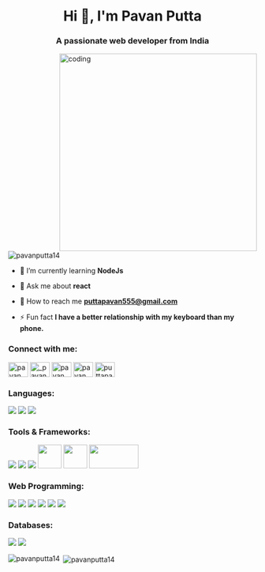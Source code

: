 <h1 align="center">Hi 👋, I'm Pavan Putta</h1>
<h3 align="center">A passionate web developer from India</h3>
<img align="right" alt="coding" width="400" src="https://media.tenor.com/images/b7939d73d32cb3ce5e48a80dd35dc599/tenor.gif">
<p align="left"> <img src="https://komarev.com/ghpvc/?username=pavanputta14&label=Profile%20views&color=0e75b6&style=flat" alt="pavanputta14" /> </p>

- 🌱 I’m currently learning **NodeJs**

- 💬 Ask me about **react**

- 📧 How to reach me **puttapavan555@gmail.com**

- ⚡ Fun fact **I have a better relationship with my keyboard than my phone.**

<h3 align="left">Connect with me:</h3>
<p align="left">
<a href="https://linkedin.com/in/pavan putta" target="blank"><img align="center" src="https://raw.githubusercontent.com/rahuldkjain/github-profile-readme-generator/master/src/images/icons/Social/linked-in-alt.svg" alt="pavan putta" height="30" width="40" /></a>
<a href="https://instagram.com/_pavan_putta_" target="blank"><img align="center" src="https://raw.githubusercontent.com/rahuldkjain/github-profile-readme-generator/master/src/images/icons/Social/instagram.svg" alt="_pavan_putta_" height="30" width="40" /></a>
<a href="https://www.hackerrank.com/pavan_putta_5454" target="blank"><img align="center" src="https://raw.githubusercontent.com/rahuldkjain/github-profile-readme-generator/master/src/images/icons/Social/hackerrank.svg" alt="pavan_putta_5454" height="30" width="40" /></a>
<a href="https://www.leetcode.com/pavan_putta_5454" target="blank"><img align="center" src="https://raw.githubusercontent.com/rahuldkjain/github-profile-readme-generator/master/src/images/icons/Social/leet-code.svg" alt="pavan_putta_5454" height="30" width="40" /></a>
<a href="https://auth.geeksforgeeks.org/user/puttapavan" target="blank"><img align="center" src="https://raw.githubusercontent.com/rahuldkjain/github-profile-readme-generator/master/src/images/icons/Social/geeks-for-geeks.svg" alt="puttapavan" height="30" width="40" /></a>
</p>

<h3 align="left">Languages:</h3>
<p align="left">
  <img src="https://img.icons8.com/color/48/000000/c-programming.png"/>
  <img src="https://img.icons8.com/color/48/000000/python.png"/>
  <img src="https://img.icons8.com/color/48/000000/java-coffee-cup-logo.png"/>
</p>

<h3 align="left">Tools & Frameworks:</h3>
<p align="left">
  <img src="https://img.icons8.com/color/48/000000/git.png"/>
  <img src="https://img.icons8.com/color/48/000000/visual-studio.png"/>
  <img src="https://img.icons8.com/color/48/000000/flask.png"/>
  <img src="https://upload.wikimedia.org/wikipedia/commons/1/10/PyTorch_logo_icon.svg" width="48" height="48"/>
  <img src="https://upload.wikimedia.org/wikipedia/commons/e/ed/Pandas_logo.svg" width="48" height="48"/>
  <img src="https://seaborn.pydata.org/_static/logo-wide-lightbg.svg" width="100" height="48"/>
</p>

<h3 align="left">Web Programming:</h3>
<p align="left">
  <img src="https://img.icons8.com/color/48/000000/html-5.png"/>
  <img src="https://img.icons8.com/color/48/000000/css3.png"/>
  <img src="https://img.icons8.com/color/48/000000/javascript.png"/>
  <img src="https://img.icons8.com/color/48/000000/bootstrap.png"/>
  <img src="https://img.icons8.com/color/48/000000/react-native.png"/>
  <img src="https://img.icons8.com/fluency/48/000000/node-js.png"/>
</p>

<h3 align="left">Databases:</h3>
<p align="left">
  <img src="https://img.icons8.com/color/48/000000/mysql-logo.png"/>
  <img src="https://img.icons8.com/external-tal-revivo-color-tal-revivo/48/000000/external-mongodb-a-cross-platform-document-oriented-database-program-logo-color-tal-revivo.png"/>
</p>

<p><img align="left" src="https://github-readme-stats.vercel.app/api/top-langs?username=pavanputta14&show_icons=true&locale=en&layout=compact" alt="pavanputta14" /></p>

<p>&nbsp;<img align="center" src="https://github-readme-stats.vercel.app/api?username=pavanputta14&show_icons=true&locale=en" alt="pavanputta14" /></p>


